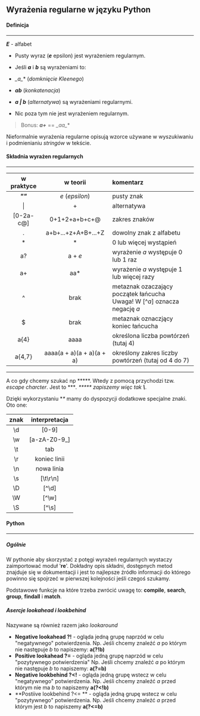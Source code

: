 ## Wyrażenia regularne w języku Python

#### Definicja
___
**_E_** - alfabet
+ Pusty wyraz (**_e_** epsilon) jest wyrażeniem regularnym.
+ Jeśli **_a_** i **_b_** są wyrażeniami to:
 + **_a*_** (_domknięcie Kleenego_)
 + **_ab_** (_konkatenacja_)
 + **_a | b_** (_alternatywa_)
są wyrażeniami regularnymi.

+ Nic poza tym nie jest wyrażeniem regularnym.

> Bonus:
**_a+_** == **_aa*_**
>

Nieformalnie wyrażenia regularne opisują wzorce używane w wyszukiwaniu
i podmienianiu _stringów_ w tekście.

#### Składnia wyrażen regularnych
___
**w praktyce** | **w teorii** | **komentarz**
:---: | :---: | :---
**_""_** | _e_ (_epsilon_) | pusty znak
<text>&#124;</text>| + | alternatywa
[0-2a-c@] | 0+1+2+a+b+c+@  |  zakres znaków
. | a+b+...+z+A+B+...+Z | dowolny znak z alfabetu
* | * | 0 lub więcej wystąpień
a? | a + _e_ | wyrażenie _a_ występuje 0 lub 1 raz
a+ | aa* | wyrażenie _a_ występuje 1 lub więcej razy
^ | brak | metaznak ozaczający początek łańcucha <br>Uwaga! W [^_a_] oznacza negację _a_
$ | brak | metaznak oznaczjący koniec łańcucha
a{4} | aaaa | określona liczba powtórzeń (tutaj 4)
a{4,7} | aaaa(a + a)(a + a)(a + a) | określony zakres liczby powtórzeń (tutaj od 4 do 7)

___

A co gdy chcemy szukać np *****. Wtedy z pomocą przychodzi tzw. _escape charcter_. Jest to **\**.
***** zapiszemy więc tak **\\***.

Dzięki wykorzystaniu **\** mamy do dyspozycji dodatkowe specjalne znaki.
Oto one:

**znak** | **interpretacja**
:---: | :---:
\d | [0-9]
\w | [a-zA-Z0-9_]
\t | tab
\r | koniec linii
\n | nowa linia
\s | [\t\r\n]
\D | [^\d]
\W | [^\w]
\S | [^\s]

#### Python
___

##### Ogólnie
W pythonie aby skorzystać z potęgi wyrażeń regularnych wystaczy zaimportować moduł '**re**'.
Dokładny opis składni, dostępnych metod znajduje się w dokumentacji i jest to najlepsze źródło
informacji do którego powinno się spojrzeć w pierwszej kolejności jeśli czegoś szukamy.

Podstawowe funkcje na które trzeba zwrócić uwagę to: **compile**, **search**, **group**, **findall** i **match**.

##### Asercje lookahead i lookbehind
Nazywane są również razem jako _lookaround_

+ **Negative lookahead ?!** - ogląda jedną grupę naprzód w celu "negatywnego" potwierdzenia.
Np. Jeśli chcemy znaleźć _a_ po którym nie następuje _b_ to napiszemy: **a(?!b)**
+ **Positive lookahead ?=** - ogląda jedną grupę naprzód w celu "pozytywnego potwierdzenia"
Np. Jeśli chcemy znaleźć _a_ po którym nie następuje _b_ to napiszemy: **a(?=b)**
+ **Negative lookbehind ?<!** -  ogląda jedną grupę wstecz w celu "negatywnego" potwierdzenia.
Np. Jeśli chcemy znaleźć _a_ przed którym nie ma _b_ to napiszemy **a(?<!b)**
+ **Postiive lookbehind ?<= ** - ogląda jedną grupę wstecz w celu "pozytywnego" potwierdzenia.
Np. Jeśli chcemy znaleźć _a_ przed którym jest _b_ to napiszemy **a(?<=b)**
